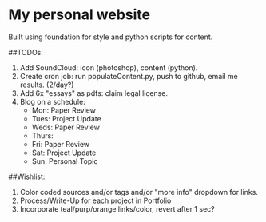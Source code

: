 # My personal website

Built using foundation for style and python scripts for content. 

##TODOs: 

1. Add SoundCloud: icon (photoshop), content (python).
2. Create cron job: run populateContent.py, push to github, email me results. (2/day?)
3. Add 6x "essays" as pdfs: claim legal license.
4. Blog on a schedule: 
	* Mon: Paper Review
	* Tues: Project Update
	* Weds: Paper Review
	* Thurs: 
	* Fri: Paper Review
	* Sat: Project Update
	* Sun: Personal Topic

##Wishlist:

1. Color coded sources and/or tags and/or "more info" dropdown for links.
2. Process/Write-Up for each project in Portfolio
4. Incorporate teal/purp/orange links/color, revert after 1 sec?
